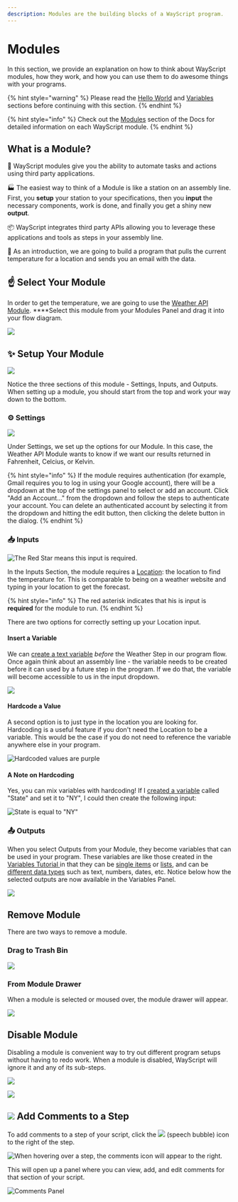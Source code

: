 ```yaml
---
description: Modules are the building blocks of a WayScript program.
---
```


# Modules

In this section, we provide an explanation on how to think about WayScript modules, how they work, and how you can use them to do awesome things with your programs.

{% hint style="warning" %}
Please read the [Hello World](hello-world.md) and [Variables](variables.md) sections before continuing with this section.
{% endhint %}

{% hint style="info" %}
Check out the [Modules](../library/modules/) section of the Docs for detailed information on each WayScript module.
{% endhint %}

## What is a Module?

🤖 WayScript modules give you the ability to automate tasks and actions using third party applications.

🏭 The easiest way to think of a Module is like a station on an assembly line. First, you **setup** your station to your specifications, then you **input** the necessary components, work is done, and finally you get a shiny new **output**.

📦 WayScript integrates third party APIs allowing you to leverage these applications and tools as steps in your assembly line.

📧 As an introduction, we are going to build a program that pulls the current temperature for a location and sends you an email with the data.  

## ☝ Select Your Module

In order to get the temperature, we are going to use the [Weather API Module](../library/modules/weather-api.md). ****Select this module from your Modules Panel and drag it into your flow diagram. 

![](../.gitbook/assets/screenshot-2019-07-16-12.30.41.png)

## ✨ Setup Your Module

![](../.gitbook/assets/screenshot-2019-07-16-12.58.33.png)

Notice the three sections of this module - Settings, Inputs, and Outputs. When setting up a module, you should start from the top and work your way down to the bottom. 

### ⚙ Settings

![](../.gitbook/assets/screenshot-2019-07-16-12.59.51.png)

Under Settings, we set up the options for our Module. In this case, the Weather API Module wants to know if we want our results returned in Fahrenheit, Celcius, or Kelvin.

{% hint style="info" %}
If the module requires authentication \(for example, Gmail requires you to log in using your Google account\), there will be a dropdown at the top of the settings panel to select or add an account. Click "Add an Account..." from the dropdown and follow the steps to authenticate your account. You can delete an authenticated account by selecting it from the dropdown and hitting the edit button, then clicking the delete button in the dialog.
{% endhint %}

### 📥 Inputs

![The Red Star means this input is required.](../.gitbook/assets/screenshot-2019-07-16-13.07.21.png)

In the Inputs Section, the module requires a [Location](../library/modules/weather-api.md#inputs): the location to find the temperature for. This is comparable to being on a weather website and typing in your location to get the forecast. 

{% hint style="info" %}
The red asterisk indicates that his is input is **required** for the module to run.
{% endhint %}

There are two options for correctly setting up your Location input.

#### Insert a Variable

We can [create a text variable](variables.md) _before_ the Weather Step in our program flow. Once again think about an assembly line - the variable needs to be created before it can used by a future step in the program. If we do that, the variable will become accessible to us in the input dropdown. 

![](../.gitbook/assets/screenshot-2019-07-16-13.05.53.png)

#### Hardcode a Value

A second option is to just type in the location you are looking for. Hardcoding is a useful feature if you don't need the Location to be a variable. This would be the case if you do not need to reference the variable anywhere else in your program. 

![Hardcoded values are purple](../.gitbook/assets/screenshot-2019-07-16-13.12.18.png)

#### A Note on Hardcoding

Yes, you can mix variables with hardcoding! If I [created a variable](variables.md) called "State" and set it to "NY", I could then create the following input:

![State is equal to &quot;NY&quot;](../.gitbook/assets/screenshot-2019-07-16-13.14.05.png)

### 📤 Outputs

When you select Outputs from your Module, they become variables that can be used in your program. These variables are like those created in the [Variables Tutorial ](variables.md)in that they can be [single items](variables.md#single-item) or [lists](variables.md#lists), and can be [different data types](variables.md#variable-types) such as text, numbers, dates, etc. Notice below how the selected outputs are now available in the Variables Panel.

![](../.gitbook/assets/screenshot-2019-07-16-13.21.13.png)

## Remove Module

There are two ways to remove a module.

### Drag to Trash Bin

![](../.gitbook/assets/screen-shot-2019-07-26-at-1.42.13-pm.png)

### From Module Drawer

When a module is selected or moused over, the module drawer will appear.

![](../.gitbook/assets/screen-shot-2019-07-26-at-1.48.34-pm.png)

## Disable Module

Disabling a module is convenient way to try out different program setups without having to redo work. When a module is disabled, WayScript will ignore it and any of its sub-steps.

![](../.gitbook/assets/screen-shot-2019-07-26-at-1.58.31-pm.png)

![](../.gitbook/assets/screen-shot-2019-07-26-at-2.07.55-pm.png)

## ![](../.gitbook/assets/comment_open.png) Add Comments to a Step

To add comments to a step of your script, click the ![](../.gitbook/assets/comment.png) \(speech bubble\) icon to the right of the step.

![When hovering over a step, the comments icon will appear to the right.](../.gitbook/assets/screen-shot-2019-08-30-at-4.59.13-pm.png)

This will open up a panel where you can view, add, and edit comments for that section of your script.

![Comments Panel](../.gitbook/assets/screen-shot-2019-08-30-at-5.00.20-pm.png)

